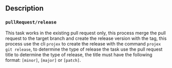 ## Description

### `pullRequest/release`

This task works in the existing pull request only, this process merge the pull request to the target branch and create the release version with the tag, this process use the cli `projex` to create the release with the command `projex git release`, to determine the type of release the task use the pull request title to determine the type of release, the title must have the following format: `[minor]`, `[major]` or `[patch]`.

